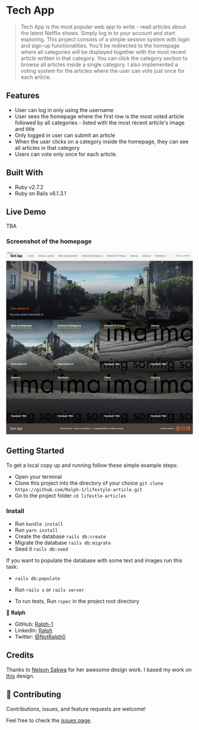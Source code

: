 # Tech App

> Tech App is the most popular web app to write - read articles about the latest Netflix shows. Simply log in to your account and start exploring.  This project consists of a simple session system with login and sign-up functionalities. You'll be redirected to the homepage where all categories will be displayed together with the most recent article written in that category. You can click the category section to browse all articles inside a single category. I also implemented a voting system for the articles where the user can vote just once for each article.

## Features

- User can log in only using the username
- User sees the homepage where the first row is the most voted article followed by all categories - listed with the most recent article's image and title
- Only logged in user can submit an article
- When the user clicks on a category inside the homepage, they can see all articles in that category
- Users can vote only once for each article.

## Built With

- Ruby v2.7.2
- Ruby on Rails v6.1.3.1

## Live Demo

TBA

### Screenshot of the homepage
![screenshot](app/assets/images/screenshot.png)


## Getting Started

To get a local copy up and running follow these simple example steps:

- Open your terminal
- Clone this project into the directory of your choice `git clone https://github.com/Ralph-1/lifestyle-article.git`
- Go to the project folder `cd lifestle-articles`

### Install

- Run `bundle install`
- Run `yarn install`
- Create the database `rails db:create` 
- Migrate the database `rails db:migrate`
- Seed it `rails db:seed`

If you want to populate the database with some text and images run this task:
- `rails db:populate`

- Run `rails s` or `rails server`

- To run tests, Run `rspec` in the project root directory

👤 **Ralph**

- GitHub: [Ralph-1](https://github.com/Ralph-1)
- LinkedIn: [Ralph](https://www.linkedin.com/in/ralph-oburu/)
- Twitter: [@NotRalph0](https://twitter.com/NotRalph0)

## Credits

Thanks to [Nelson Sakwa](https://www.behance.net/sakwadesignstudio) for her awesome design work. I based my work on  [this](https://www.behance.net/gallery/14554909/liFEsTlye-Mobile-version) design.

## 🤝 Contributing

Contributions, issues, and feature requests are welcome!

Feel free to check the [issues page](issues/).


